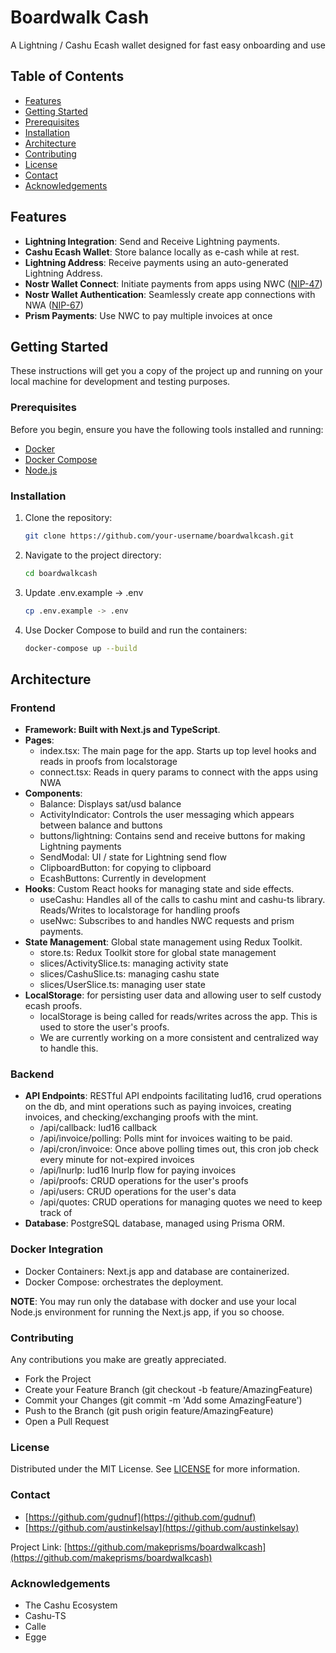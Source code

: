 # Boardwalk Cash

A Lightning / Cashu Ecash wallet designed for fast easy onboarding and use

## Table of Contents

-  [Features](#features)
-  [Getting Started](#getting-started)
-  [Prerequisites](#prerequisites)
-  [Installation](#installation)
-  [Architecture](#architecture)
-  [Contributing](#contributing)
-  [License](#license)
-  [Contact](#contact)
-  [Acknowledgements](#acknowledgements)

## Features

-  **Lightning Integration**: Send and Receive Lightning payments.
-  **Cashu Ecash Wallet**: Store balance locally as e-cash while at rest.
-  **Lightning Address**: Receive payments using an auto-generated Lightning Address.
-  **Nostr Wallet Connect**: Initiate payments from apps using NWC ([NIP-47](https://github.com/nostr-protocol/nips/blob/master/47.md))
-  **Nostr Wallet Authentication**: Seamlessly create app connections with NWA ([NIP-67](https://github.com/benthecarman/nips/blob/nostr-wallet-connect-connect/67.md))
-  **Prism Payments**: Use NWC to pay multiple invoices at once

## Getting Started

These instructions will get you a copy of the project up and running on your local machine for development and testing purposes.

### Prerequisites

Before you begin, ensure you have the following tools installed and running:

-  [Docker](https://www.docker.com/)
-  [Docker Compose](https://docs.docker.com/compose/)
-  [Node.js](https://nodejs.org/en/)

### Installation

1. Clone the repository:

   ```bash
   git clone https://github.com/your-username/boardwalkcash.git

   ```

2. Navigate to the project directory:

   ```bash
   cd boardwalkcash

   ```

3. Update .env.example -> .env

   ```bash
   cp .env.example -> .env
   ```

4. Use Docker Compose to build and run the containers:

   ```bash
   docker-compose up --build
   ```

## Architecture

### Frontend

-  **Framework: Built with Next.js and TypeScript**.
-  **Pages**:
   -  index.tsx: The main page for the app. Starts up top level hooks and reads in proofs from localstorage
   -  connect.tsx: Reads in query params to connect with the apps using NWA
-  **Components**:
   -  Balance: Displays sat/usd balance
   -  ActivityIndicator: Controls the user messaging which appears between balance and buttons
   -  buttons/lightning: Contains send and receive buttons for making Lightning payments
   -  SendModal: UI / state for Lightning send flow
   -  ClipboardButton: for copying to clipboard
   -  EcashButtons: Currently in development
-  **Hooks**: Custom React hooks for managing state and side effects.
   -  useCashu: Handles all of the calls to cashu mint and cashu-ts library. Reads/Writes to localstorage for handling proofs
   -  useNwc: Subscribes to and handles NWC requests and prism payments.
-  **State Management**: Global state management using Redux Toolkit.
   -  store.ts: Redux Toolkit store for global state management
   -  slices/ActivitySlice.ts: managing activity state
   -  slices/CashuSlice.ts: managing cashu state
   -  slices/UserSlice.ts: managing user state
-  **LocalStorage**: for persisting user data and allowing user to self custody ecash proofs.
   -  localStorage is being called for reads/writes across the app. This is used to store the user's proofs.
   -  We are currently working on a more consistent and centralized way to handle this.

### Backend

-  **API Endpoints**: RESTful API endpoints facilitating lud16, crud operations on the db, and mint operations such as paying invoices, creating invoices, and checking/exchanging proofs with the mint.
   -  /api/callback: lud16 callback
   -  /api/invoice/polling: Polls mint for invoices waiting to be paid.
   -  /api/cron/invoice: Once above polling times out, this cron job check every minute for not-expired invoices
   -  /api/lnurlp: lud16 lnurlp flow for paying invoices
   -  /api/proofs: CRUD operations for the user's proofs
   -  /api/users: CRUD operations for the user's data
   -  /api/quotes: CRUD operations for managing quotes we need to keep track of
-  **Database**: PostgreSQL database, managed using Prisma ORM.

### Docker Integration

-  Docker Containers: Next.js app and database are containerized.
-  Docker Compose: orchestrates the deployment.

**NOTE**: You may run only the database with docker and use your local Node.js environment for running the Next.js app, if you so choose.

### Contributing

Any contributions you make are greatly appreciated.

-  Fork the Project
-  Create your Feature Branch (git checkout -b feature/AmazingFeature)
-  Commit your Changes (git commit -m 'Add some AmazingFeature')
-  Push to the Branch (git push origin feature/AmazingFeature)
-  Open a Pull Request

### License

Distributed under the MIT License. See [LICENSE](https://github.com/makeprisms/boardwalkcash/blob/main/LICENSE) for more information.

### Contact

-  [https://github.com/gudnuf](https://github.com/gudnuf)
-  [https://github.com/austinkelsay](https://github.com/austinkelsay)

Project Link: [https://github.com/makeprisms/boardwalkcash](https://github.com/makeprisms/boardwalkcash)

### Acknowledgements

-  The Cashu Ecosystem
-  Cashu-TS
-  Calle
-  Egge
